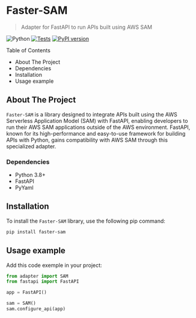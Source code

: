 # Faster-SAM

> Adapter for FastAPI to run APIs built using AWS SAM

![Python](https://img.shields.io/badge/python-3.8%20%7C%203.9%20%7C%203.10%20%7C%203.11%20%7C%203.12-blue)
[![Tests](https://github.com/noverde/faster-sam/actions/workflows/tests.yml/badge.svg)](https://github.com/noverde/faster-sam/actions/workflows/tests.yml)
[![PyPI version](https://badge.fury.io/py/example.svg)](https://badge.fury.io/py/example)

Table of Contents

- About The Project
- Dependencies
- Installation
- Usage example

## About The Project

```Faster-SAM``` is a library designed to integrate APIs built using the AWS Serverless Application Model (SAM) with FastAPI, enabling developers to run their AWS SAM applications outside of the AWS environment. FastAPI, known for its high-performance and easy-to-use framework for building APIs with Python, gains compatibility with AWS SAM through this specialized adapter.

### Dependencies

- Python 3.8+
- FastAPI
- PyYaml

## Installation

To install the ```Faster-SAM``` library, use the following pip command:

   ```sh
   pip install faster-sam
   ```

## Usage example

Add this code exemple in your project:

   ```python
   from adapter import SAM
   from fastapi import FastAPI

   app = FastAPI()

   sam = SAM()
   sam.configure_api(app)
   ```
